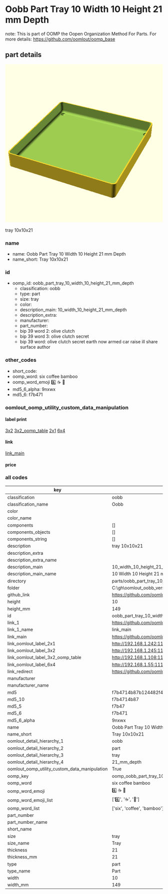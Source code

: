# Oobb Part Tray 10 Width 10 Height 21 mm Depth  

note: This is part of OOMP the Oopen Organization Method For Parts. For more details: https://github.com/oomlout/oomp_base

##  part details
  

[![](3dpr.png)](3dpr.png)

tray 10x10x21



### name
* name: Oobb Part Tray 10 Width 10 Height 21 mm Depth
* name_short: Tray 10x10x21 
### id
* oomp_id: oobb_part_tray_10_width_10_height_21_mm_depth
  * classification: oobb
  * type: part
  * size: tray
  * color: 
  * description_main: 10_width_10_height_21_mm_depth
  * description_extra: 
  * manufacturer: 
  * part_number: 
  * bip 39 word 2: olive clutch
  * bip 39 word 3: olive clutch secret
  * bip 39 word: olive clutch secret earth now armed car raise ill share surface author

### other_codes
* short_code: 
* oomp_word: six coffee bamboo
* oomp_word_emoji :six: :coffee: :bamboo:
* md5_6_alpha: 9nxwx
* md5_6: f7b471






### oomlout_oomp_utility_custom_data_manipulation
#### label print
[3x2](http://192.168.1.245:1112/?label=oomp%209nxwx)
[3x2_oomp_table](http://192.168.1.108:1112/?label=oomp%209nxwx)
[2x1](http://192.168.1.242:1112/?label=oomp%209nxwx)
[6x4](http://192.168.1.55:1112/?label=oomp%209nxwx)    

#### link

[link_main](https://github.com/oomlout/oomlout_oobb_version_4_generated_parts/tree/main/navigation_oomp/oobb/part/tray/10_width_10_height_21_mm_depth/part)                              

#### price







### all codes 
| key | value |  
| --- | --- |  
| classification | oobb |  
| classification_name | Oobb |  
| color |  |  
| color_name |  |  
| components | [] |  
| components_objects | [] |  
| components_string | [] |  
| description | tray 10x10x21 |  
| description_extra |  |  
| description_extra_name |  |  
| description_main | 10_width_10_height_21_mm_depth |  
| description_main_name | 10 Width 10 Height 21 mm Depth |  
| directory | parts/oobb_part_tray_10_width_10_height_21_mm_depth |  
| folder | C:\gh\oomlout_oobb_version_4_generated_parts\parts\oobb_part_tray_10_width_10_height_21_mm_depth |  
| github_link | https://github.com/oomlout/oomlout_oomp_part_src/tree/main/parts/oobb_part_tray_10_width_10_height_21_mm_depth |  
| height | 10 |  
| height_mm | 149 |  
| id | oobb_part_tray_10_width_10_height_21_mm_depth |  
| link_1 | https://github.com/oomlout/oomlout_oobb_version_4_generated_parts/tree/main/navigation_oomp/oobb/part/tray/10_width_10_height_21_mm_depth/part |  
| link_1_name | link_main |  
| link_main | https://github.com/oomlout/oomlout_oobb_version_4_generated_parts/tree/main/navigation_oomp/oobb/part/tray/10_width_10_height_21_mm_depth/part |  
| link_oomlout_label_2x1 | http://192.168.1.242:1112/?label=oomp%209nxwx |  
| link_oomlout_label_3x2 | http://192.168.1.245:1112/?label=oomp%209nxwx |  
| link_oomlout_label_3x2_oomp_table | http://192.168.1.108:1112/?label=oomp%209nxwx |  
| link_oomlout_label_6x4 | http://192.168.1.55:1112/?label=oomp%209nxwx |  
| link_redirect | https://github.com/oomlout/oomlout_oobb_version_4_generated_parts/tree/main/parts/oobb_tray_10_10_21 |  
| manufacturer |  |  
| manufacturer_name |  |  
| md5 | f7b4714b87b124482f4b9457850b24d1 |  
| md5_10 | f7b4714b87 |  
| md5_5 | f7b47 |  
| md5_6 | f7b471 |  
| md5_6_alpha | 9nxwx |  
| name | Oobb Part Tray 10 Width 10 Height 21 mm Depth |  
| name_short | Tray 10x10x21  |  
| oomlout_detail_hierarchy_1 | oobb |  
| oomlout_detail_hierarchy_2 | part |  
| oomlout_detail_hierarchy_3 | tray |  
| oomlout_detail_hierarchy_4 | 21_mm_depth |  
| oomlout_oomp_utility_custom_data_manipulation | True |  
| oomp_key | oomp_oobb_part_tray_10_width_10_height_21_mm_depth |  
| oomp_word | six coffee bamboo |  
| oomp_word_emoji | :six: :coffee: :bamboo: |  
| oomp_word_emoji_list | [':six:', ':coffee:', ':bamboo:'] |  
| oomp_word_list | ['six', 'coffee', 'bamboo'] |  
| part_number |  |  
| part_number_name |  |  
| short_name |  |  
| size | tray |  
| size_name | Tray |  
| thickness | 21 |  
| thickness_mm | 21 |  
| type | part |  
| type_name | Part |  
| width | 10 |  
| width_mm | 149 |  
